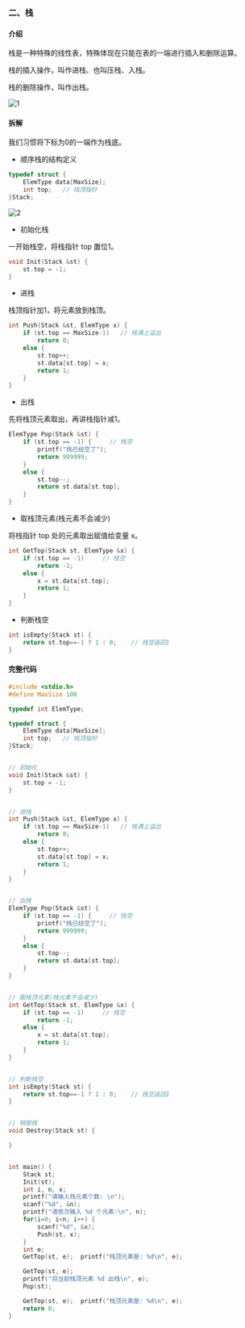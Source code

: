 ### 二、栈

#### 介绍

栈是一种特殊的线性表，特殊体现在只能在表的一端进行插入和删除运算。

栈的插入操作，叫作进栈、也叫压栈、入栈。

栈的删除操作，叫作出栈。

![1](https://github.com/kyrian330/Data-Structure-Algorithm/blob/main/%E6%95%B0%E6%8D%AE%E7%BB%93%E6%9E%84/%E6%A0%88%E5%92%8C%E9%98%9F%E5%88%97/img/1.png)



#### 拆解

我们习惯将下标为0的一端作为栈底。

- 顺序栈的结构定义

```c
typedef struct {
	ElemType data[MaxSize];
	int top;   // 栈顶指针 
}Stack;
```

![2](https://github.com/kyrian330/Data-Structure-Algorithm/blob/main/%E6%95%B0%E6%8D%AE%E7%BB%93%E6%9E%84/%E6%A0%88%E5%92%8C%E9%98%9F%E5%88%97/img/2.png)



- 初始化栈

一开始栈空，将栈指针 top 置位1。

```c
void Init(Stack &st) {
    st.top = -1;
}
```



- 进栈

栈顶指针加1，将元素放到栈顶。

```c
int Push(Stack &st, ElemType x) {
    if (st.top == MaxSize-1)   // 栈满上溢出
        return 0;
    else {
        st.top++;
        st.data[st.top] = x;
        return 1;
    }
}
```



- 出栈

先将栈顶元素取出，再讲栈指针减1。

```c
ElemType Pop(Stack &st) {
    if (st.top == -1) {     // 栈空
        printf("栈已经空了");
        return 999999;
    }
    else {
        st.top--;
        return st.data[st.top];
    }
}
```



- 取栈顶元素(栈元素不会减少)

将栈指针 top 处的元素取出赋值给变量 x。

```c
int GetTop(Stack st, ElemType &x) {
    if (st.top == -1)     // 栈空
        return -1;
    else {
        x = st.data[st.top];
        return 1;
    }
}
```



- 判断栈空

```c
int isEmpty(Stack st) {
    return st.top==-1 ? 1 : 0;    // 栈空返回1
}
```





#### 完整代码

```c
#include <stdio.h>
#define MaxSize 100

typedef int ElemType;

typedef struct {
    ElemType data[MaxSize];
    int top;   // 栈顶指针
}Stack;


// 初始化
void Init(Stack &st) {
    st.top = -1;
}


// 进栈
int Push(Stack &st, ElemType x) {
    if (st.top == MaxSize-1)   // 栈满上溢出
        return 0;
    else {
        st.top++;
        st.data[st.top] = x;
        return 1;
    }
}


// 出栈
ElemType Pop(Stack &st) {
    if (st.top == -1) {     // 栈空
        printf("栈已经空了");
        return 999999;
    }
    else {
        st.top--;
        return st.data[st.top];
    }
}


// 取栈顶元素(栈元素不会减少)
int GetTop(Stack st, ElemType &x) {
    if (st.top == -1)     // 栈空
        return -1;
    else {
        x = st.data[st.top];
        return 1;
    }
}


// 判断栈空
int isEmpty(Stack st) {
    return st.top==-1 ? 1 : 0;    // 栈空返回1
}


// 销毁栈
void Destroy(Stack st) {

}


int main() {
    Stack st;
    Init(st);
    int i, n, x;
    printf("请输入栈元素个数: \n");
    scanf("%d", &n);
    printf("请依次输入 %d 个元素:\n", n);
    for(i=0; i<n; i++) {
        scanf("%d", &x);
        Push(st, x);
    }
    int e;
    GetTop(st, e);  printf("栈顶元素是: %d\n", e);

    GetTop(st, e);
    printf("将当前栈顶元素 %d 出栈\n", e);
    Pop(st);

    GetTop(st, e);  printf("栈顶元素是: %d\n", e);
    return 0;
}
```

